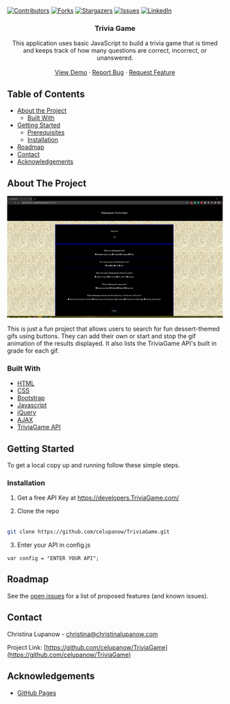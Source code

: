 <!-- PROJECT SHIELDS -->

[![Contributors][contributors-shield]][contributors-url] [![Forks][forks-shield]][forks-url] [![Stargazers][stars-shield]][stars-url] [![Issues][issues-shield]][issues-url] [![LinkedIn][linkedin-shield]][linkedin-url]

 
<h3 align="center">Trivia Game</h3>
<p align="center">
This application uses basic JavaScript to build a trivia game that is timed and keeps track of how many questions are correct, incorrect, or unanswered.
<br />
<br />
<a href="https://celupanow.github.io/TriviaGame">View Demo</a>
·
<a href="https://github.com/celupanow/TriviaGame/issues">Report Bug</a>
·
<a href="https://github.com/celupanow/TriviaGame/issues">Request Feature</a>

</p>

</p>
<!-- TABLE OF CONTENTS -->

## Table of Contents

* [About the Project](#about-the-project)
	* [Built With](#built-with)
* [Getting Started](#getting-started)
	* [Prerequisites](#prerequisites)
	* [Installation](#installation)
* [Roadmap](#roadmap)
* [Contact](#contact)
* [Acknowledgements](#acknowledgements)

  
  
  

<!-- ABOUT THE PROJECT -->

## About The Project
![Trivia Game](./assets/images/TriviaGame.png "Trivia Game")

This is just a fun project that allows users to search for fun dessert-themed gifs using buttons. They can add their own or start and stop the gif animation of the results displayed. It also lists the TriviaGame API's built in grade for each gif.

### Built With
* [HTML](https://developer.mozilla.org/en-US/docs/Learn/HTML)
* [CSS](https://developer.mozilla.org/en-US/docs/Web/CSS)
* [Bootstrap](https://getbootstrap.com/)
* [Javascript](https://developer.mozilla.org/en-US/docs/Web/JavaScript)
* [jQuery](https://jquery.com)
* [AJAX](https://developer.mozilla.org/en-US/docs/Web/Guide/AJAX)
* [TriviaGame API](https://developers.TriviaGame.com/)

<!-- GETTING STARTED -->

## Getting Started
To get a local copy up and running follow these simple steps.
  
### Installation
1. Get a free API Key at https://developers.TriviaGame.com/

2. Clone the repo

```sh

git clone https://github.com/celupanow/TriviaGame.git

```
3. Enter your API in config.js

```JS
var config = "ENTER YOUR API";
```
<!-- ROADMAP -->

## Roadmap

  

See the [open issues](https://github.com/celupanow/TriviaGame/issues) for a list of proposed features (and known issues).

<!-- CONTACT -->

## Contact

  

Christina Lupanow - christina@christinalupanow.com

  

Project Link: [https://github.com/celupanow/TriviaGame](https://github.com/celupanow/TriviaGame)

<!-- ACKNOWLEDGEMENTS -->

## Acknowledgements

  

* [GitHub Pages](https://pages.github.com)

<!-- MARKDOWN LINKS & IMAGES -->

<!-- https://www.markdownguide.org/basic-syntax/#reference-style-links -->

[contributors-shield]: https://img.shields.io/github/contributors/celupanow/TriviaGame.svg?style=flat-square

[contributors-url]: https://github.com/celupanow/TriviaGame/graphs/contributors

[forks-shield]: https://img.shields.io/github/forks/celupanow/TriviaGame.svg?style=flat-square

[forks-url]: https://github.com/celupanow/TriviaGame/network/members

[stars-shield]: https://img.shields.io/github/stars/celupanow/TriviaGame.svg?style=flat-square

[stars-url]: https://github.com/celupanow/TriviaGame/stargazers

[issues-shield]: https://img.shields.io/github/issues/celupanow/TriviaGame.svg?style=flat-square

[issues-url]: https://github.com/celupanow/TriviaGame/issues

[license-shield]: https://img.shields.io/github/license/celupanow/TriviaGame.svg?style=flat-square

[license-url]: https://github.com/celupanow/TriviaGame/blob/master/LICENSE.txt

[linkedin-shield]: https://img.shields.io/badge/-LinkedIn-black.svg?style=flat-square&logo=linkedin&colorB=555

[linkedin-url]: https://linkedin.com/in/celupanow

[product-screenshot]: images/screenshot.png
<!--stackedit_data:
eyJoaXN0b3J5IjpbMTQ5NzIyNjgzN119
-->